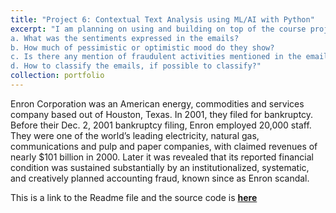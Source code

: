 ```yaml
---
title: "Project 6: Contextual Text Analysis using ML/AI with Python"
excerpt: "I am planning on using and building on top of the course project work done as part of another project. This is the Enron email text analysis. I am interested to classify the emails that was released for general public. My intention is to bring out the answers to the following key questions:
a. What was the sentiments expressed in the emails?
b. How much of pessimistic or optimistic mood do they show?
c. Is there any mention of fraudulent activities mentioned in the emails?
d. How to classify the emails, if possible to classify?"
collection: portfolio
---
```


Enron Corporation was an American energy, commodities and services company based out of Houston, Texas. In 2001, they filed for bankruptcy. Before their Dec. 2, 2001 bankruptcy filing, Enron employed 20,000 staff. They were one of the world’s leading electricity, natural gas, communications and pulp and paper companies, with claimed revenues of nearly $101 billion in 2000. Later it was revealed that its reported financial condition was sustained substantially by an institutionalized, systematic, and creatively planned accounting fraud, known since as Enron scandal.

This is a link to the Readme file and the source code is [**here**](https://github.com/samantoz/dsc680-applied-datascience/blob/main/Project-1)
